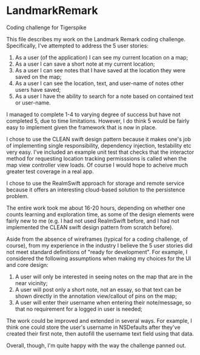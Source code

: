 # LandmarkRemark
Coding challenge for Tigerspike

This file describes my work on the Landmark Remark coding challenge. Specifically, I've attempted to address the 5 user stories:

1. As a user (of the application) I can see my current location on a map;
2. As a user I can save a short note at my current location;
3. As a user I can see notes that I have saved at the location they were saved on the map;
4. As a user I can see the location, text, and user-name of notes other users have saved;
5. As a user I have the ability to search for a note based on contained text or user-name.

I managed to complete 1-4 to varying degree of success but have not completed 5, due to time limitations. However, I do think 5 would be fairly easy to implement given the framework that is now in place.

I chose to use the CLEAN swift design pattern because it makes one's job of implementing single responsibility, dependency injection, testability etc very easy. I've included an example unit test that checks that the interactor method for requesting location tracking permisssions is called when the map view controller view loads. Of course I would hope to acheive much greater test coverage in a real app.

I chose to use the RealmSwift approach for storage and remote service because it offers an interesting cloud-based solution to the persistence problem.

The entire work took me about 16-20 hours, depending on whether one counts learning and exploration time, as some of the design elements were fairly new to me (e.g. I had not used RealmSwift before, and I had not implemented the CLEAN swift design pattern from scratch before).

Aside from the absence of wireframes (typical for a coding challenge, of course), from my experience in the industry I believe the 5 user stories did not meet standard definitions of "ready for development". For example, I considered the following assumptions when making my choices for the UI and core design:

1. A user will only be interested in seeing notes on the map that are in the near vicinity;
2. A user will post only a short note, not an essay, so that text can be shown directly in the annotation view/callout of pins on the map;
3. A user will enter their username when entering their note/message, so that no requirement for a logged in user is needed;

The work could be improved and extended in several ways. For example, I think one could store the user's username in NSDefaults after they've created their first note, then autofill the username text field using that data.

Overall, though, I'm quite happy with the way the challenge panned out.

